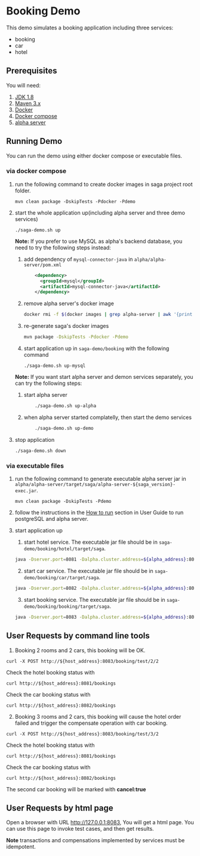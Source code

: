 # Booking Demo
This demo simulates a booking application including three services:
* booking
* car
* hotel

## Prerequisites
You will need:
1. [JDK 1.8][jdk]
2. [Maven 3.x][maven]
3. [Docker][docker]
4. [Docker compose][docker_compose]
5. [alpha server][alpha_server]

[jdk]: http://www.oracle.com/technetwork/java/javase/downloads/jdk8-downloads-2133151.html
[maven]: https://maven.apache.org/install.html
[docker]: https://www.docker.com/get-docker
[docker_compose]: https://docs.docker.com/compose/install/
[alpha_server]: https://github.com/apache/incubator-servicecomb-saga/tree/master/alpha

## Running Demo
You can run the demo using either docker compose or executable files.
### via docker compose
1. run the following command to create docker images in saga project root folder.
   ```
   mvn clean package -DskipTests -Pdocker -Pdemo
   ```

2. start the whole application up(including alpha server and three demo services)
   ```
   ./saga-demo.sh up
   ```

   **Note:** If you prefer to use MySQL as alpha's backend database, you need to try the following steps instead:
   1. add dependency of `mysql-connector-java` in `alpha/alpha-server/pom.xml`
      ```xml
          <dependency>
            <groupId>mysql</groupId>
            <artifactId>mysql-connector-java</artifactId>
          </dependency>
      ```
   2. remove alpha server's docker image
      ```bash
      docker rmi -f $(docker images | grep alpha-server | awk '{print $3}')
      ```
   3. re-generate saga's docker images
      ```bash
      mvn package -DskipTests -Pdocker -Pdemo
      ```
   4. start application up in `saga-demo/booking` with the following command
      ```
      ./saga-demo.sh up-mysql
      ```

   **Note:** If you want start alpha server and demon services separately, you can try the following steps:
   1. start alpha server
      ```bash
          ./saga-demo.sh up-alpha
      ```
   2. when alpha server started complatelly, then start the demo services
      ```bash
          ./saga-demo.sh up-demo
      ```

3. stop application
   ```
   ./saga-demo.sh down
   ```

### via executable files
1. run the following command to generate executable alpha server jar in `alpha/alpha-server/target/saga/alpha-server-${saga_version}-exec.jar`.
   ```
   mvn clean package -DskipTests -Pdemo
   ```

2. follow the instructions in the [How to run](https://github.com/apache/incubator-servicecomb-saga/blob/master/docs/user_guide.md#how-to-run) section in User Guide to run postgreSQL and alpha server.

3. start application up
   1. start hotel service. The executable jar file should be in `saga-demo/booking/hotel/target/saga`.
   ```bash
   java -Dserver.port=8081 -Dalpha.cluster.address=${alpha_address}:8080 -jar hotel-${saga_version}-exec.jar
   ```

   2. start car service. The executable jar file should be in `saga-demo/booking/car/target/saga`.
   ```bash
   java -Dserver.port=8082 -Dalpha.cluster.address=${alpha_address}:8080 -jar car-${saga_version}-exec.jar
   ```

   3. start booking service. The executable jar file should be in `saga-demo/booking/booking/target/saga`.
   ```bash
   java -Dserver.port=8083 -Dalpha.cluster.address=${alpha_address}:8080 -Dcar.service.address=${host_address}:8082 -Dhotel.service.address=${host_address}:8081  -jar booking-${saga_version}-exec.jar
   ```

## User Requests by command line tools
1. Booking 2 rooms and 2 cars, this booking will be OK.
```
curl -X POST http://${host_address}:8083/booking/test/2/2
```
Check the hotel booking status with
```
curl http://${host_address}:8081/bookings
```
Check the car booking status with
```
curl http://${host_address}:8082/bookings

```

2. Booking 3 rooms and 2 cars, this booking will cause the hotel order failed and trigger the compensate operation with car booking.
```
curl -X POST http://${host_address}:8083/booking/test/3/2
```
Check the hotel booking status with
```
curl http://${host_address}:8081/bookings
```
Check the car booking status with
```
curl http://${host_address}:8082/bookings
```
The second car booking will be marked with **cancel:true**

## User Requests by html page

Open a browser with URL http://127.0.0.1:8083, You will get a html page. You can use this page to invoke test cases, and then get results.

**Note** transactions and compensations implemented by services must be idempotent.
